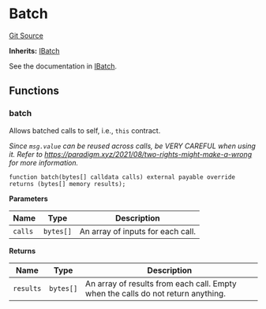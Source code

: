 # Batch

[Git Source](https://github.com/sablier-labs/lockup/blob/463278dbb461b1733d6424cf0aeee3b8d6bc036a/src/abstracts/Batch.sol)

**Inherits:** [IBatch](/docs/reference/lockup/contracts/interfaces/interface.IBatch.md)

See the documentation in [IBatch](/docs/reference/lockup/contracts/interfaces/interface.IBatch.md).

## Functions

### batch

Allows batched calls to self, i.e., `this` contract.

_Since `msg.value` can be reused across calls, be VERY CAREFUL when using it. Refer to
https://paradigm.xyz/2021/08/two-rights-might-make-a-wrong for more information._

```solidity
function batch(bytes[] calldata calls) external payable override returns (bytes[] memory results);
```

**Parameters**

| Name    | Type      | Description                       |
| ------- | --------- | --------------------------------- |
| `calls` | `bytes[]` | An array of inputs for each call. |

**Returns**

| Name      | Type      | Description                                                                      |
| --------- | --------- | -------------------------------------------------------------------------------- |
| `results` | `bytes[]` | An array of results from each call. Empty when the calls do not return anything. |
